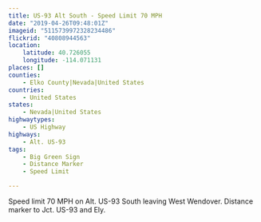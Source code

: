 ```yaml
---
title: US-93 Alt South - Speed Limit 70 MPH
date: "2019-04-26T09:48:01Z"
imageid: "5115739972328234486"
flickrid: "40808944563"
location:
    latitude: 40.726055
    longitude: -114.071131
places: []
counties:
    - Elko County|Nevada|United States
countries:
    - United States
states:
    - Nevada|United States
highwaytypes:
    - US Highway
highways:
    - Alt. US-93
tags:
    - Big Green Sign
    - Distance Marker
    - Speed Limit

---
```

Speed limit 70 MPH on Alt. US-93 South leaving West Wendover.  Distance marker to Jct. US-93 and Ely.